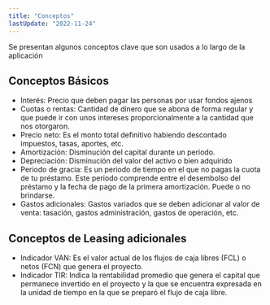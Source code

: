 ```yaml
---
title: "Conceptos"
lastUpdate: "2022-11-24"
---
```


Se presentan algunos conceptos clave que son usados a lo largo de la aplicación

## Conceptos Básicos

- Interés: Precio que deben pagar las personas por usar fondos ajenos
- Cuotas o rentas: Cantidad de dinero que se abona de forma regular y que puede ir con unos intereses proporcionalmente a la cantidad que nos otorgaron.
- Precio neto: Es el monto total definitivo habiendo descontado impuestos, tasas, aportes, etc.
- Amortización: Disminución del capital durante un periodo.
- Depreciación: Disminución del valor del activo o bien adquirido
- Periodo de gracia: Es un periodo de tiempo en el que no pagas la cuota de tu préstamo. Este periodo comprende entre el desembolso del préstamo y la fecha de pago de la primera amortización. Puede o no brindarse.
- Gastos adicionales: Gastos variados que se deben adicionar al valor de venta: tasación, gastos administración, gastos de operación, etc.

## Conceptos de Leasing adicionales

- Indicador VAN: Es el valor actual de los flujos de caja libres (FCL) o netos (FCN) que genera el proyecto.
- Indicador TIR: Indica la rentabilidad promedio que genera el capital que permanece invertido en el proyecto y la que se encuentra expresada en la unidad de tiempo en la que se preparó el flujo de caja libre.
